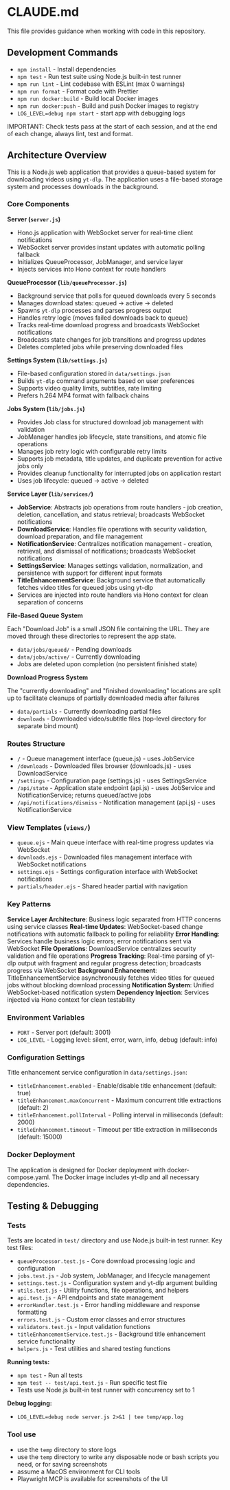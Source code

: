 # CLAUDE.md

This file provides guidance when working with code in this repository.

## Development Commands

- `npm install` - Install dependencies
- `npm test` - Run test suite using Node.js built-in test runner
- `npm run lint` - Lint codebase with ESLint (max 0 warnings)
- `npm run format` - Format code with Prettier
- `npm run docker:build` - Build local Docker images
- `npm run docker:push` - Build and push Docker images to registry
- `LOG_LEVEL=debug npm start` - start app with debugging logs

IMPORTANT: Check tests pass at the start of each session, and at the end of each change, always lint, test and format.

## Architecture Overview

This is a Node.js web application that provides a queue-based system for downloading videos using `yt-dlp`. The application uses a file-based storage system and processes downloads in the background.

### Core Components

**Server (`server.js`)**

- Hono.js application with WebSocket server for real-time client notifications
- WebSocket server provides instant updates with automatic polling fallback
- Initializes QueueProcessor, JobManager, and service layer
- Injects services into Hono context for route handlers

**QueueProcessor (`lib/queueProcessor.js`)**

- Background service that polls for queued downloads every 5 seconds
- Manages download states: queued → active → deleted
- Spawns `yt-dlp` processes and parses progress output
- Handles retry logic (moves failed downloads back to queue)
- Tracks real-time download progress and broadcasts WebSocket notifications
- Broadcasts state changes for job transitions and progress updates
- Deletes completed jobs while preserving downloaded files

**Settings System (`lib/settings.js`)**

- File-based configuration stored in `data/settings.json`
- Builds `yt-dlp` command arguments based on user preferences
- Supports video quality limits, subtitles, rate limiting
- Prefers h.264 MP4 format with fallback chains

**Jobs System (`lib/jobs.js`)**

- Provides Job class for structured download job management with validation
- JobManager handles job lifecycle, state transitions, and atomic file operations
- Manages job retry logic with configurable retry limits
- Supports job metadata, title updates, and duplicate prevention for active jobs only
- Provides cleanup functionality for interrupted jobs on application restart
- Uses job lifecycle: queued → active → deleted

**Service Layer (`lib/services/`)**

- **JobService**: Abstracts job operations from route handlers - job creation, deletion, cancellation, and status retrieval; broadcasts WebSocket notifications
- **DownloadService**: Handles file operations with security validation, download preparation, and file management
- **NotificationService**: Centralizes notification management - creation, retrieval, and dismissal of notifications; broadcasts WebSocket notifications
- **SettingsService**: Manages settings validation, normalization, and persistence with support for different input formats
- **TitleEnhancementService**: Background service that automatically fetches video titles for queued jobs using yt-dlp
- Services are injected into route handlers via Hono context for clean separation of concerns

**File-Based Queue System**

Each "Download Job" is a small JSON file containing the URL. They are moved through these directories to represent the app state.

- `data/jobs/queued/` - Pending downloads
- `data/jobs/active/` - Currently downloading
- Jobs are deleted upon completion (no persistent finished state)

**Download Progress System**

The "currently downloading" and "finished downloading" locations are split up to facilitate cleanups of partially downloaded media after failures

- `data/partials` - Currently downloading partial files
- `downloads` - Downloaded video/subtitle files (top-level directory for separate bind mount)

### Routes Structure

- `/` - Queue management interface (queue.js) - uses JobService
- `/downloads` - Downloaded files browser (downloads.js) - uses DownloadService
- `/settings` - Configuration page (settings.js) - uses SettingsService
- `/api/state` - Application state endpoint (api.js) - uses JobService and NotificationService; returns queued/active jobs
- `/api/notifications/dismiss` - Notification management (api.js) - uses NotificationService

### View Templates (`views/`)

- `queue.ejs` - Main queue interface with real-time progress updates via WebSocket
- `downloads.ejs` - Downloaded files management interface with WebSocket notifications
- `settings.ejs` - Settings configuration interface with WebSocket notifications
- `partials/header.ejs` - Shared header partial with navigation

### Key Patterns

**Service Layer Architecture**: Business logic separated from HTTP concerns using service classes
**Real-time Updates**: WebSocket-based change notifications with automatic fallback to polling for reliability
**Error Handling**: Services handle business logic errors; error notifications sent via WebSocket
**File Operations**: DownloadService centralizes security validation and file operations
**Progress Tracking**: Real-time parsing of yt-dlp output with fragment and regular progress detection; broadcasts progress via WebSocket
**Background Enhancement**: TitleEnhancementService asynchronously fetches video titles for queued jobs without blocking download processing
**Notification System**: Unified WebSocket-based notification system
**Dependency Injection**: Services injected via Hono context for clean testability

### Environment Variables

- `PORT` - Server port (default: 3001)
- `LOG_LEVEL` - Logging level: silent, error, warn, info, debug (default: info)

### Configuration Settings

Title enhancement service configuration in `data/settings.json`:

- `titleEnhancement.enabled` - Enable/disable title enhancement (default: true)
- `titleEnhancement.maxConcurrent` - Maximum concurrent title extractions (default: 2)
- `titleEnhancement.pollInterval` - Polling interval in milliseconds (default: 2000)
- `titleEnhancement.timeout` - Timeout per title extraction in milliseconds (default: 15000)

### Docker Deployment

The application is designed for Docker deployment with docker-compose.yaml. The Docker image includes yt-dlp and all necessary dependencies.

## Testing & Debugging

### Tests

Tests are located in `test/` directory and use Node.js built-in test runner. Key test files:

- `queueProcessor.test.js` - Core download processing logic and configuration
- `jobs.test.js` - Job system, JobManager, and lifecycle management
- `settings.test.js` - Configuration system and yt-dlp argument building
- `utils.test.js` - Utility functions, file operations, and helpers
- `api.test.js` - API endpoints and state management
- `errorHandler.test.js` - Error handling middleware and response formatting
- `errors.test.js` - Custom error classes and error structures
- `validators.test.js` - Input validation functions
- `titleEnhancementService.test.js` - Background title enhancement service functionality
- `helpers.js` - Test utilities and shared testing functions

**Running tests:**

- `npm test` - Run all tests
- `npm test -- test/api.test.js` - Run specific test file
- Tests use Node.js built-in test runner with concurrency set to 1

**Debug logging:**

- `LOG_LEVEL=debug node server.js 2>&1 | tee temp/app.log`

### Tool use

- use the `temp` directory to store logs
- use the `temp` directory to write any disposable node or bash scripts you need, or for saving screenshots
- assume a MacOS environment for CLI tools
- Playwright MCP is available for screenshots of the UI
